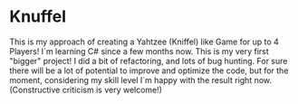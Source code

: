 # Knuffel

This is my approach of creating a Yahtzee (Kniffel) like Game for up to 4 Players!
I´m learning C# since a few months now. This is my very first "bigger" project!
I did a bit of refactoring, and lots of bug hunting.
For sure there will be a lot of potential to improve and optimize the code, but for the moment, considering my skill level I´m happy with the result right now. (Constructive criticism is very welcome!)
